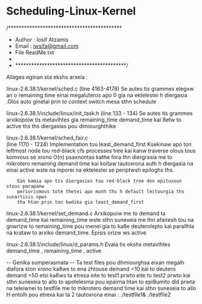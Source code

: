 # Scheduling-Linux-Kernel

/*******************************************
 *  Author : Iosif Atzamis
 *  Email : iwsifa@gmail.com
 *  File ReadMe.txt
 * 
 * ******************************************/

 Allages eginan sta ekshs arxeia  : 
 
 linux-2.6.38.1/kernel/sched.c 
    (line 4163-4178) 
    Se autes tis grammes elegxw an o remaining time einai megaluteros apo 0 gia 
    na ektelestei h diergasia .Olos auto ginetai prin to context switch mesa sthn schedule

 linux-2.6.38.1/include/linux/init_task.h 
 (line 133 - 134)
    Se autes tis grammes arxikopoiw tis metavlhtes gia  remaining_time demand_time kai 8etw 
    to active ths ths diergasias pou dimiourghthike

 linux-2.6.38.1/kernel/sched_fair.c 	
 (line 1170 - 1224) 
    Implementation tou least_demand_first 
        Ksekinaw apo ton leftmost node tou red-black cfs processes tree kai kanw 
        traverse olous tous komvous se xrono O(n) psaxnontas kathe fora thn diergrasia 
        me to mikrotero remaining demand time kai koitaw tautoxrona auth h diergasia
        na einai active wste na mporei na ektelestei se periptwsh epiloghs ths.

        Ean kamia apo tis diergasies tou red-black tree den epituxoun stous parapanw
        periorismous tote thetei apo monh ths h default leitourgia ths sunartisis opws 
        tha htan prin ton kwdika gia least_demand_first

 linux-2.6.38.1/kernel/set_demand.c
    Arxikopoiw me to demand ta demand_time kai remaining_time wste sthn sunexeia me thn 
    afairesh tou na gnwrizw to remaining_time pou menei gia to ka8e deuterolepto kai 
    parallhla na krataw to arxiko demand_time.
    Episis orizw ws active 

linux-2.6.38.1/include/linux/d_params.h
    Evala tis ekshs metavlhtes demand_time , remaining_time , active

   -- Genika sumperasmata --
Ta test files pou dhmiourghsa eixan megalh diafora ston xrono ka8ws to ena zhtouse
demand =10 kai to deutero demand =50 etsi ka8ws ta etrexa eite to test1 prwto eite to 
test2 prwto kai sthn sunexeia to allo to apotelesma pou epairna htan to epi8umito
dld prwta na teleiwnei to testfile me to mikrotero demand time kai sthn sunexeia to allo
H entolh pou etrexa kai ta 2 tautoxrona einai :
./testfile1& ./testfile2
